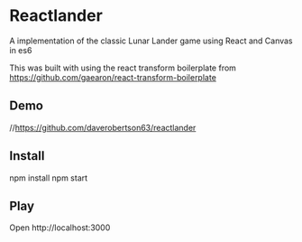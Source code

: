 # Reactlander
A implementation of the classic Lunar Lander game using React and Canvas in es6

This was built with using the react transform boilerplate from
https://github.com/gaearon/react-transform-boilerplate

## Demo

//https://github.com/daverobertson63/reactlander

## Install

npm install
npm start

## Play

Open http://localhost:3000
